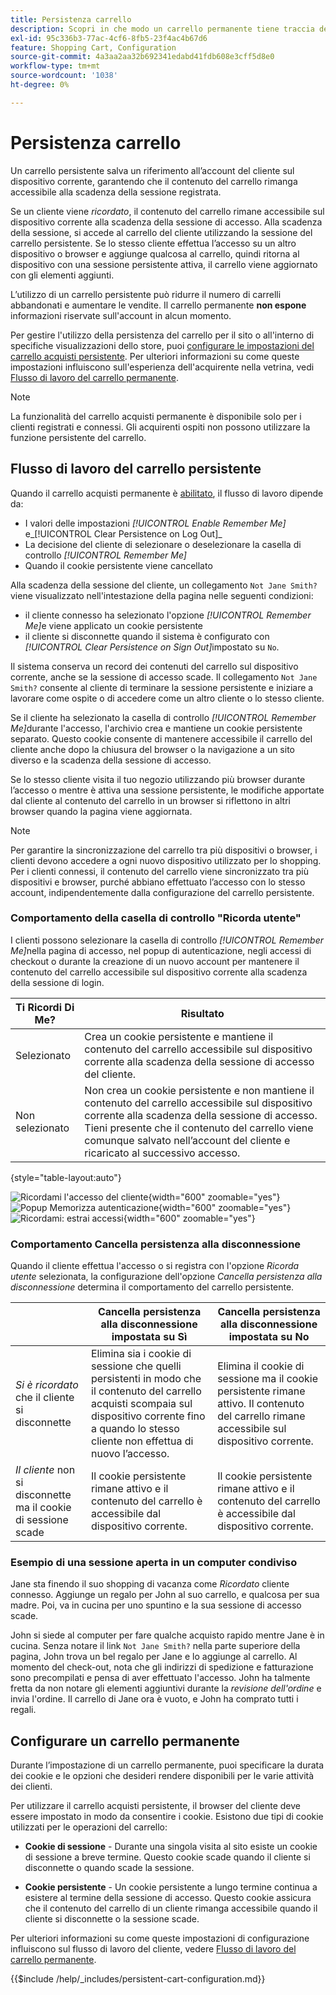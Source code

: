 ```yaml
---
title: Persistenza carrello
description: Scopri in che modo un carrello permanente tiene traccia degli articoli del carrello non acquistati e salva le informazioni per la visita successiva del cliente.
exl-id: 95c336b3-77ac-4cf6-8fb5-23f4ac4b67d6
feature: Shopping Cart, Configuration
source-git-commit: 4a3aa2aa32b692341edabd41fdb608e3cff5d8e0
workflow-type: tm+mt
source-wordcount: '1038'
ht-degree: 0%

---
```


# Persistenza carrello

Un carrello persistente salva un riferimento all’account del cliente sul dispositivo corrente, garantendo che il contenuto del carrello rimanga accessibile alla scadenza della sessione registrata.

Se un cliente viene _ricordato_, il contenuto del carrello rimane accessibile sul dispositivo corrente alla scadenza della sessione di accesso. Alla scadenza della sessione, si accede al carrello del cliente utilizzando la sessione del carrello persistente. Se lo stesso cliente effettua l’accesso su un altro dispositivo o browser e aggiunge qualcosa al carrello, quindi ritorna al dispositivo con una sessione persistente attiva, il carrello viene aggiornato con gli elementi aggiunti.

L’utilizzo di un carrello persistente può ridurre il numero di carrelli abbandonati e aumentare le vendite. Il carrello permanente **non espone** informazioni riservate sull&#39;account in alcun momento.

Per gestire l&#39;utilizzo della persistenza del carrello per il sito o all&#39;interno di specifiche visualizzazioni dello store, puoi [configurare le impostazioni del carrello acquisti persistente](#configure-a-persistent-cart). Per ulteriori informazioni su come queste impostazioni influiscono sull&#39;esperienza dell&#39;acquirente nella vetrina, vedi [Flusso di lavoro del carrello permanente](#persistent-cart-workflow).

>[!NOTE]
>
>La funzionalità del carrello acquisti permanente è disponibile solo per i clienti registrati e connessi. Gli acquirenti ospiti non possono utilizzare la funzione persistente del carrello.

## Flusso di lavoro del carrello persistente

Quando il carrello acquisti permanente è [abilitato](#configure-a-persistent-cart), il flusso di lavoro dipende da:

- I valori delle impostazioni _[!UICONTROL Enable Remember Me]_&#x200B;e_[!UICONTROL Clear Persistence on Log Out]_
- La decisione del cliente di selezionare o deselezionare la casella di controllo _[!UICONTROL Remember Me]_
- Quando il cookie persistente viene cancellato

Alla scadenza della sessione del cliente, un collegamento `Not Jane Smith?` viene visualizzato nell&#39;intestazione della pagina nelle seguenti condizioni:
- il cliente connesso ha selezionato l&#39;opzione _[!UICONTROL Remember Me]_&#x200B;e viene applicato un cookie persistente
- il cliente si disconnette quando il sistema è configurato con _[!UICONTROL Clear Persistence on Sign Out]_&#x200B;impostato su `No`.

Il sistema conserva un record dei contenuti del carrello sul dispositivo corrente, anche se la sessione di accesso scade. Il collegamento `Not Jane Smith?` consente al cliente di terminare la sessione persistente e iniziare a lavorare come ospite o di accedere come un altro cliente o lo stesso cliente.

Se il cliente ha selezionato la casella di controllo _[!UICONTROL Remember Me]_&#x200B;durante l&#39;accesso, l&#39;archivio crea e mantiene un cookie persistente separato. Questo cookie consente di mantenere accessibile il carrello del cliente anche dopo la chiusura del browser o la navigazione a un sito diverso e la scadenza della sessione di accesso.

Se lo stesso cliente visita il tuo negozio utilizzando più browser durante l’accesso o mentre è attiva una sessione persistente, le modifiche apportate dal cliente al contenuto del carrello in un browser si riflettono in altri browser quando la pagina viene aggiornata.

>[!NOTE]
>
>Per garantire la sincronizzazione del carrello tra più dispositivi o browser, i clienti devono accedere a ogni nuovo dispositivo utilizzato per lo shopping. Per i clienti connessi, il contenuto del carrello viene sincronizzato tra più dispositivi e browser, purché abbiano effettuato l’accesso con lo stesso account, indipendentemente dalla configurazione del carrello persistente.

### Comportamento della casella di controllo &quot;Ricorda utente&quot;

I clienti possono selezionare la casella di controllo _[!UICONTROL Remember Me]_&#x200B;nella pagina di accesso, nel popup di autenticazione, negli accessi di checkout o durante la creazione di un nuovo account per mantenere il contenuto del carrello accessibile sul dispositivo corrente alla scadenza della sessione di login.

| Ti Ricordi Di Me? | Risultato |
| ------------ |  ------ |
| Selezionato | Crea un cookie persistente e mantiene il contenuto del carrello accessibile sul dispositivo corrente alla scadenza della sessione di accesso del cliente. |
| Non selezionato | Non crea un cookie persistente e non mantiene il contenuto del carrello accessibile sul dispositivo corrente alla scadenza della sessione di accesso. Tieni presente che il contenuto del carrello viene comunque salvato nell’account del cliente e ricaricato al successivo accesso. |

{style="table-layout:auto"}

![Ricordami l&#39;accesso del cliente](./assets/remember-me-customer-login.png){width="600" zoomable="yes"}
![Popup Memorizza autenticazione](./assets/remember-me-authentication-pop-up.png){width="600" zoomable="yes"}
![Ricordami: estrai accessi](./assets/remember-me-checkout-sign-ins.png){width="600" zoomable="yes"}

### Comportamento Cancella persistenza alla disconnessione

Quando il cliente effettua l&#39;accesso o si registra con l&#39;opzione _Ricorda utente_ selezionata, la configurazione dell&#39;opzione _Cancella persistenza alla disconnessione_ determina il comportamento del carrello persistente.

|  | Cancella persistenza alla disconnessione impostata su Sì | Cancella persistenza alla disconnessione impostata su No |
| ------ | ------ | ------ |
| _Si è ricordato_ che il cliente si disconnette | Elimina sia i cookie di sessione che quelli persistenti in modo che il contenuto del carrello acquisti scompaia sul dispositivo corrente fino a quando lo stesso cliente non effettua di nuovo l’accesso. | Elimina il cookie di sessione ma il cookie persistente rimane attivo. Il contenuto del carrello rimane accessibile sul dispositivo corrente. |
| _Il cliente_ non si disconnette ma il cookie di sessione scade | Il cookie persistente rimane attivo e il contenuto del carrello è accessibile dal dispositivo corrente. | Il cookie persistente rimane attivo e il contenuto del carrello è accessibile dal dispositivo corrente. |

### Esempio di una sessione aperta in un computer condiviso

Jane sta finendo il suo shopping di vacanza come _Ricordato_ cliente connesso. Aggiunge un regalo per John al suo carrello, e qualcosa per sua madre. Poi, va in cucina per uno spuntino e la sua sessione di accesso scade.

John si siede al computer per fare qualche acquisto rapido mentre Jane è in cucina. Senza notare il link `Not Jane Smith?` nella parte superiore della pagina, John trova un bel regalo per Jane e lo aggiunge al carrello. Al momento del check-out, nota che gli indirizzi di spedizione e fatturazione sono precompilati e pensa di aver effettuato l&#39;accesso. John ha talmente fretta da non notare gli elementi aggiuntivi durante la _revisione dell&#39;ordine_ e invia l&#39;ordine. Il carrello di Jane ora è vuoto, e John ha comprato tutti i regali.

## Configurare un carrello permanente

Durante l’impostazione di un carrello permanente, puoi specificare la durata dei cookie e le opzioni che desideri rendere disponibili per le varie attività dei clienti.

Per utilizzare il carrello acquisti persistente, il browser del cliente deve essere impostato in modo da consentire i cookie. Esistono due tipi di cookie utilizzati per le operazioni del carrello:

- **Cookie di sessione** - Durante una singola visita al sito esiste un cookie di sessione a breve termine. Questo cookie scade quando il cliente si disconnette o quando scade la sessione.

- **Cookie persistente** - Un cookie persistente a lungo termine continua a esistere al termine della sessione di accesso. Questo cookie assicura che il contenuto del carrello di un cliente rimanga accessibile quando il cliente si disconnette o la sessione scade.

Per ulteriori informazioni su come queste impostazioni di configurazione influiscono sul flusso di lavoro del cliente, vedere [Flusso di lavoro del carrello permanente](#persistent-cart-workflow).

{{$include /help/_includes/persistent-cart-configuration.md}}

<!-- Last updated from includes: 2024-10-31 10:02:14 -->

